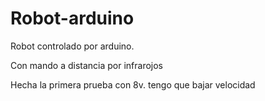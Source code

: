 # Robot-arduino
Robot controlado por arduino. 

Con mando a distancia por infrarojos

Hecha la primera prueba con 8v. tengo que bajar velocidad

